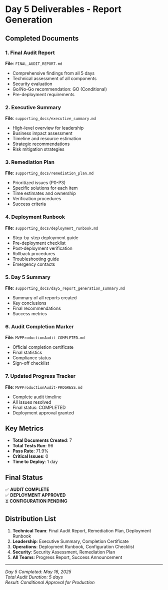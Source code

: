 # Day 5 Deliverables - Report Generation

## Completed Documents

### 1. Final Audit Report
**File**: `FINAL_AUDIT_REPORT.md`
- Comprehensive findings from all 5 days
- Technical assessment of all components
- Security evaluation
- Go/No-Go recommendation: GO (Conditional)
- Pre-deployment requirements

### 2. Executive Summary  
**File**: `supporting_docs/executive_summary.md`
- High-level overview for leadership
- Business impact assessment
- Timeline and resource estimation
- Strategic recommendations
- Risk mitigation strategies

### 3. Remediation Plan
**File**: `supporting_docs/remediation_plan.md`
- Prioritized issues (P0-P3)
- Specific solutions for each item
- Time estimates and ownership
- Verification procedures
- Success criteria

### 4. Deployment Runbook
**File**: `supporting_docs/deployment_runbook.md`
- Step-by-step deployment guide
- Pre-deployment checklist
- Post-deployment verification
- Rollback procedures
- Troubleshooting guide
- Emergency contacts

### 5. Day 5 Summary
**File**: `supporting_docs/day5_report_generation_summary.md`
- Summary of all reports created
- Key conclusions
- Final recommendations
- Success metrics

### 6. Audit Completion Marker
**File**: `MVPProductionAudit-COMPLETED.md`
- Official completion certificate
- Final statistics
- Compliance status
- Sign-off checklist

### 7. Updated Progress Tracker
**File**: `MVPProductionAudit-PROGRESS.md`
- Complete audit timeline
- All issues resolved
- Final status: COMPLETED
- Deployment approval granted

## Key Metrics

- **Total Documents Created**: 7
- **Total Tests Run**: 96
- **Pass Rate**: 71.9%
- **Critical Issues**: 0
- **Time to Deploy**: 1 day

## Final Status

✅ **AUDIT COMPLETE**  
✅ **DEPLOYMENT APPROVED**  
⏳ **CONFIGURATION PENDING**

## Distribution List

1. **Technical Team**: Final Audit Report, Remediation Plan, Deployment Runbook
2. **Leadership**: Executive Summary, Completion Certificate
3. **Operations**: Deployment Runbook, Configuration Checklist
4. **Security**: Security Assessment, Remediation Plan
5. **All Teams**: Progress Report, Success Announcement

---

*Day 5 Completed: May 16, 2025*  
*Total Audit Duration: 5 days*  
*Result: Conditional Approval for Production*